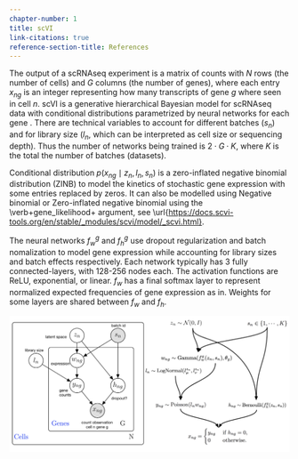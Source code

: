 ```yaml
---
chapter-number: 1
title: scVI
link-citations: true
reference-section-title: References
---
```


The output of a scRNAseq experiment is a matrix of counts with $N$ rows (the number of cells) and $G$ columns (the number of genes), where each entry $x_{ng}$ is an integer representing how many transcripts of gene $g$ where seen in cell $n$.
scVI is a generative hierarchical Bayesian model for scRNAseq data with conditional distributions parametrized by neural networks for each gene . There are technical variables to account for different batches ($s_n$) and for library size ($l_n$, which can be interpreted as cell size or sequencing depth). Thus the number of networks being trained is  $2 \cdot G \cdot K$, where $K$ is the total the number of batches (datasets).


Conditional distribution $p\left(x_{n g} \mid z_{n}, l_n, s_n \right)$ is a zero-inflated negative binomial distribution (ZINB) to model the kinetics of stochastic gene expression with some entries replaced by zeros. It can also be modelled using Negative binomial or Zero-inflated negative binomial using the \verb+gene_likelihood+ argument, see
\url{https://docs.scvi-tools.org/en/stable/_modules/scvi/model/_scvi.html}.

The neural networks $f^g_{w}$ and $f^g_{h}$ use dropout regularization and batch nomalization to model gene expression while accounting for library sizes and batch effects respectively. Each network typically has 3 fully connected-layers, with 128-256 nodes each. The activation functions are ReLU, exponential, or linear. $f_{w}$ has a final softmax layer to represent normalized expected frequencies of gene expression as in. Weights for some layers are shared between $f_{w}$ and $f_{h}$.

![Fancy plot](assets/scvi_annotated_graphical_model.png)